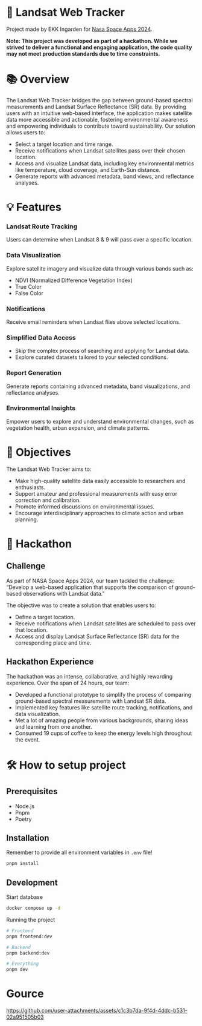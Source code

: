 # 🚀 Landsat Web Tracker

Project made by EKK Ingarden for [Nasa Space Apps 2024](https://www.spaceappschallenge.org/).

__Note: This project was developed as part of a hackathon. While we strived to deliver a functional and engaging application, the code quality may not meet production standards due to time constraints.__


# 📚 Overview

The Landsat Web Tracker bridges the gap between ground-based spectral measurements and Landsat Surface Reflectance (SR) data. By providing users with an intuitive web-based interface, the application makes satellite data more accessible and actionable, fostering environmental awareness and empowering individuals to contribute toward sustainability.
Our solution allows users to:

- Select a target location and time range.
- Receive notifications when Landsat satellites pass over their chosen location.
- Access and visualize Landsat data, including key environmental metrics like temperature, cloud coverage, and Earth-Sun distance.
- Generate reports with advanced metadata, band views, and reflectance analyses.

# 💡 Features

### Landsat Route Tracking

Users can determine when Landsat 8 & 9 will pass over a specific location.

### Data Visualization
Explore satellite imagery and visualize data through various bands such as:

- NDVI (Normalized Difference Vegetation Index)
- True Color
- False Color

### Notifications

Receive email reminders when Landsat flies above selected locations.

### Simplified Data Access

- Skip the complex process of searching and applying for Landsat data.
- Explore curated datasets tailored to your selected conditions.

### Report Generation

Generate reports containing advanced metadata, band visualizations, and reflectance analyses.

### Environmental Insights

Empower users to explore and understand environmental changes, such as vegetation health, urban expansion, and climate patterns.

# 🎯 Objectives

The Landsat Web Tracker aims to:

- Make high-quality satellite data easily accessible to researchers and enthusiasts.
- Support amateur and professional measurements with easy error correction and calibration.
- Promote informed discussions on environmental issues.
- Encourage interdisciplinary approaches to climate action and urban planning.

# 🌟 Hackathon

## Challenge

As part of NASA Space Apps 2024, our team tackled the challenge:
“Develop a web-based application that supports the comparison of ground-based observations with Landsat data.”

The objective was to create a solution that enables users to:

- Define a target location.
- Receive notifications when Landsat satellites are scheduled to pass over that location.
- Access and display Landsat Surface Reflectance (SR) data for the corresponding place and time.

## Hackathon Experience

The hackathon was an intense, collaborative, and highly rewarding experience. Over the span of 24 hours, our team:

- Developed a functional prototype to simplify the process of comparing ground-based spectral measurements with Landsat SR data.
- Implemented key features like satellite route tracking, notifications, and data visualization.
- Met a lot of amazing people from various backgrounds, sharing ideas and learning from one another.
- Consumed 19 cups of coffee to keep the energy levels high throughout the event.

# 🛠️ How to setup project

## Prerequisites

- Node.js
- Pnpm
- Poetry

## Installation

Remember to provide all environment variables in `.env` file!
```bash
pnpm install
```

## Development

Start database
```bash
docker compose up -d
```
Running the project
```bash
# Frontend
pnpm frontend:dev

# Backend
pnpm backend:dev

# Everything
pnpm dev
```
# Gource

https://github.com/user-attachments/assets/c1c3b7da-9f4d-4ddc-b531-02a951505b03
